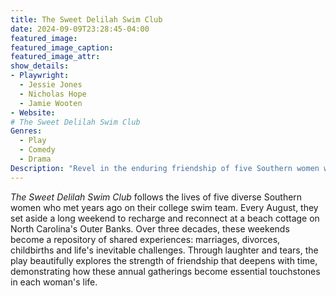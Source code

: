 ```yaml
---
title: The Sweet Delilah Swim Club
date: 2024-09-09T23:28:45-04:00
featured_image:
featured_image_caption: 
featured_image_attr:
show_details: 
- Playwright: 
  - Jessie Jones
  - Nicholas Hope
  - Jamie Wooten
- Website: 
# The Sweet Delilah Swim Club
Genres:
  - Play
  - Comedy
  - Drama
Description: "Revel in the enduring friendship of five Southern women whose annual beach meetups span thirty-three years of secrets, joys and heartfelt moments."
---
```

*The Sweet Delilah Swim Club* follows the lives of five diverse Southern women who met years ago on their college swim team. Every August, they set aside a long weekend to recharge and reconnect at a beach cottage on North Carolina's Outer Banks. Over three decades, these weekends become a repository of shared experiences: marriages, divorces, childbirths and life's inevitable challenges. Through laughter and tears, the play beautifully explores the strength of friendship that deepens with time, demonstrating how these annual gatherings become essential touchstones in each woman's life.
